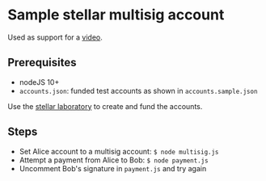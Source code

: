 # Sample stellar multisig account

Used as support for a [video](https://www.youtube.com/watch?v=72KqFyiMWa4).

## Prerequisites

- nodeJS 10+
- `accounts.json`: funded test accounts as shown in `accounts.sample.json`

Use the [stellar laboratory](https://www.stellar.org/laboratory/#account-creator?network=test) to create and fund the accounts.

## Steps

- Set Alice account to a multisig account: `$ node multisig.js`
- Attempt a payment from Alice to Bob: `$ node payment.js`
- Uncomment Bob's signature in `payment.js` and try again

